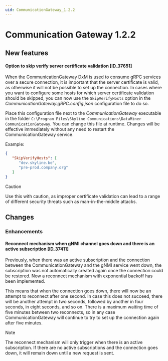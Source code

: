 ```yaml
---
uid: CommunicationGateway_1.2.2
---
```


# Communication Gateway 1.2.2

## New features

#### Option to skip verify server certificate validation [ID_37651]

When the CommunicationGateway DxM is used to consume gRPC services over a secure connection, it is important that the server certificate is valid, as otherwise it will not be possible to set up the connection. In cases where you want to configure some hosts for which server certificate validation should be skipped, you can now use the `SkipVerifyHosts` option in the *CommunicationGateway.gRPC.config.json* configuration file to do so.

Place this configuration file next to the *CommunicationGateway* executable in the folder `C:\Program Files\Skyline Communications\DataMiner CommunicationGateway`. You can change this file at runtime. Changes will be effective immediately without any need to restart the CommunicationGateway service.

Example:

```json
{
   "SkipVerifyHosts": [
      "dev.skyline.be",
      "pre-prod.company.org"
   ]
}
```

> [!CAUTION]
> Use this with caution, as improper certificate validation can lead to a range of different security threats such as man-in-the-middle attacks.

## Changes

### Enhancements

#### Reconnect mechanism when gNMI channel goes down and there is an active subscription [ID_37411]

Previously, when there was an active subscription and the connection between the CommunicationGateway and the gNMI service went down, the subscription was not automatically created again once the connection could be restored. Now a reconnect mechanism with exponential backoff has been implemented.

This means that when the connection goes down, there will now be an attempt to reconnect after one second. In case this does not succeed, there will be another attempt in two seconds, followed by another in four seconds, in eight seconds, and so on. There is a maximum waiting time of five minutes between two reconnects, so in any case CommunicationGateway will continue to try to set up the connection again after five minutes.

> [!NOTE]
> The reconnect mechanism will only trigger when there is an active subscription. If there are no active subscriptions and the connection goes down, it will remain down until a new request is sent.
